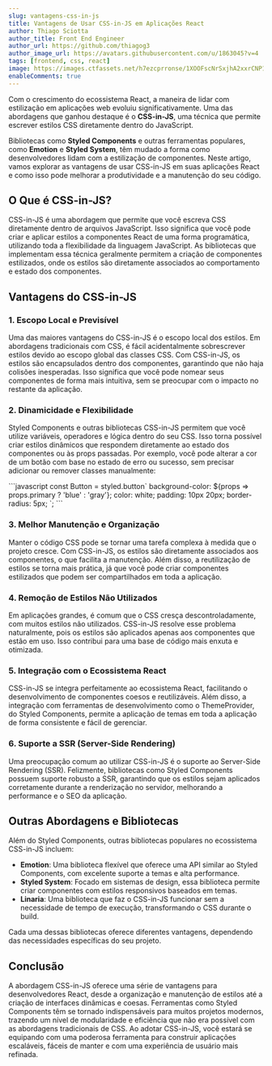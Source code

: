 ```yaml
---
slug: vantagens-css-in-js
title: Vantagens de Usar CSS-in-JS em Aplicações React
author: Thiago Sciotta
author_title: Front End Engineer
author_url: https://github.com/thiagog3
author_image_url: https://avatars.githubusercontent.com/u/1863045?v=4
tags: [frontend, css, react]
image: https://images.ctfassets.net/h7ezcprronse/1XOOFscNrSxjhA2xxrCNP1/d18d4707afed70b8b0b45d77b462b9cd/painting-911804_1280.jpg
enableComments: true
---
```


Com o crescimento do ecossistema React, a maneira de lidar com estilização em aplicações web evoluiu significativamente. Uma das abordagens que ganhou destaque é o **CSS-in-JS**, uma técnica que permite escrever estilos CSS diretamente dentro do JavaScript. 

<!--truncate-->

Bibliotecas como **Styled Components** e outras ferramentas populares, como **Emotion** e **Styled System**, têm mudado a forma como desenvolvedores lidam com a estilização de componentes. Neste artigo, vamos explorar as vantagens de usar CSS-in-JS em suas aplicações React e como isso pode melhorar a produtividade e a manutenção do seu código.

## O Que é CSS-in-JS?

CSS-in-JS é uma abordagem que permite que você escreva CSS diretamente dentro de arquivos JavaScript. Isso significa que você pode criar e aplicar estilos a componentes React de uma forma programática, utilizando toda a flexibilidade da linguagem JavaScript. As bibliotecas que implementam essa técnica geralmente permitem a criação de componentes estilizados, onde os estilos são diretamente associados ao comportamento e estado dos componentes.

## Vantagens do CSS-in-JS

### 1. Escopo Local e Previsível

Uma das maiores vantagens do CSS-in-JS é o escopo local dos estilos. Em abordagens tradicionais com CSS, é fácil acidentalmente sobrescrever estilos devido ao escopo global das classes CSS. Com CSS-in-JS, os estilos são encapsulados dentro dos componentes, garantindo que não haja colisões inesperadas. Isso significa que você pode nomear seus componentes de forma mais intuitiva, sem se preocupar com o impacto no restante da aplicação.

### 2. Dinamicidade e Flexibilidade

Styled Components e outras bibliotecas CSS-in-JS permitem que você utilize variáveis, operadores e lógica dentro do seu CSS. Isso torna possível criar estilos dinâmicos que respondem diretamente ao estado dos componentes ou às props passadas. Por exemplo, você pode alterar a cor de um botão com base no estado de erro ou sucesso, sem precisar adicionar ou remover classes manualmente:

\`\`\`javascript
const Button = styled.button\`
  background-color: \${props => props.primary ? 'blue' : 'gray'};
  color: white;
  padding: 10px 20px;
  border-radius: 5px;
\`;
\`\`\`

### 3. Melhor Manutenção e Organização

Manter o código CSS pode se tornar uma tarefa complexa à medida que o projeto cresce. Com CSS-in-JS, os estilos são diretamente associados aos componentes, o que facilita a manutenção. Além disso, a reutilização de estilos se torna mais prática, já que você pode criar componentes estilizados que podem ser compartilhados em toda a aplicação.

### 4. Remoção de Estilos Não Utilizados

Em aplicações grandes, é comum que o CSS cresça descontroladamente, com muitos estilos não utilizados. CSS-in-JS resolve esse problema naturalmente, pois os estilos são aplicados apenas aos componentes que estão em uso. Isso contribui para uma base de código mais enxuta e otimizada.

### 5. Integração com o Ecossistema React

CSS-in-JS se integra perfeitamente ao ecossistema React, facilitando o desenvolvimento de componentes coesos e reutilizáveis. Além disso, a integração com ferramentas de desenvolvimento como o ThemeProvider, do Styled Components, permite a aplicação de temas em toda a aplicação de forma consistente e fácil de gerenciar.

### 6. Suporte a SSR (Server-Side Rendering)

Uma preocupação comum ao utilizar CSS-in-JS é o suporte ao Server-Side Rendering (SSR). Felizmente, bibliotecas como Styled Components possuem suporte robusto a SSR, garantindo que os estilos sejam aplicados corretamente durante a renderização no servidor, melhorando a performance e o SEO da aplicação.

## Outras Abordagens e Bibliotecas

Além do Styled Components, outras bibliotecas populares no ecossistema CSS-in-JS incluem:

- **Emotion**: Uma biblioteca flexível que oferece uma API similar ao Styled Components, com excelente suporte a temas e alta performance.
- **Styled System**: Focado em sistemas de design, essa biblioteca permite criar componentes com estilos responsivos baseados em temas.
- **Linaria**: Uma biblioteca que faz o CSS-in-JS funcionar sem a necessidade de tempo de execução, transformando o CSS durante o build.

Cada uma dessas bibliotecas oferece diferentes vantagens, dependendo das necessidades específicas do seu projeto.

## Conclusão

A abordagem CSS-in-JS oferece uma série de vantagens para desenvolvedores React, desde a organização e manutenção de estilos até a criação de interfaces dinâmicas e coesas. Ferramentas como Styled Components têm se tornado indispensáveis para muitos projetos modernos, trazendo um nível de modularidade e eficiência que não era possível com as abordagens tradicionais de CSS. Ao adotar CSS-in-JS, você estará se equipando com uma poderosa ferramenta para construir aplicações escaláveis, fáceis de manter e com uma experiência de usuário mais refinada.
